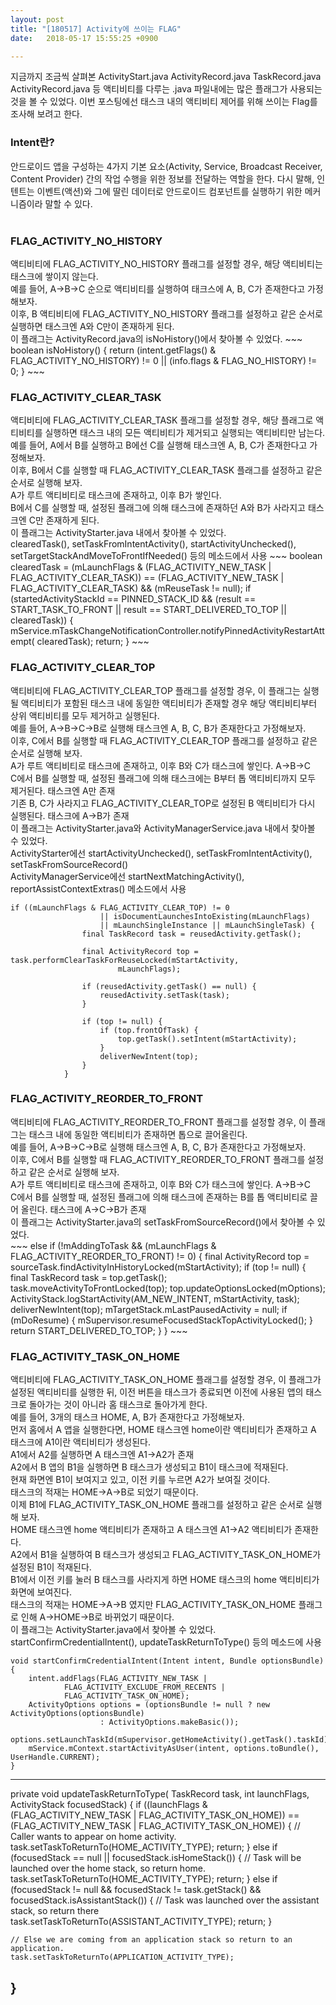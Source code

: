 ```yaml
---
layout: post
title: "[180517] Activity에 쓰이는 FLAG"
date:   2018-05-17 15:55:25 +0900

---
```

지금까지 조금씩 살펴본 ActivityStart.java ActivityRecord.java TaskRecord.java ActivityRecord.java 등 액티비티를 다루는 .java 파일내에는 많은 플래그가 사용되는 것을 볼 수 있었다. 이번 포스팅에선 태스크 내의 액티비티 제어를 위해 쓰이는 Flag를 조사해 보려고 한다.


<h3>Intent란?</h3>
안드로이드 앱을 구성하는 4가지 기본 요소(Activity, Service, Broadcast Receiver, Content Provider) 간의 작업 수행을 위한 정보를 전달하는 역할을 한다.
다시 말해, 인텐트는 이벤트(액션)와 그에 딸린 데이터로 안드로이드 컴포넌트를 실행하기 위한 메커니즘이라 말할 수 있다.
<br>
<br>
<h3>FLAG_ACTIVITY_NO_HISTORY</h3>
액티비티에 FLAG_ACTIVITY_NO_HISTORY 플래그를 설정할 경우, 해당 액티비티는 태스크에 쌓이지 않는다.<br>
예를 들어, A->B->C 순으로 액티비티를 실행하여 태크스에 A, B, C가 존재한다고 가정해보자.<br>
이후, B 액티비티에 FLAG_ACTIVITY_NO_HISTORY 플래그를 설정하고 같은 순서로 실행하면 태스크엔 A와 C만이 존재하게 된다.<br>
이 플래그는 ActivityRecord.java의 isNoHistory()에서 찾아볼 수 있었다.
~~~
boolean isNoHistory() {
    return (intent.getFlags() & FLAG_ACTIVITY_NO_HISTORY) != 0
            || (info.flags & FLAG_NO_HISTORY) != 0;
}
~~~
<br>
<h3>FLAG_ACTIVITY_CLEAR_TASK</h3>
액티비티에 FLAG_ACTIVITY_CLEAR_TASK 플래그를 설정할 경우, 해당 플래그로 액티비티를 실행하면 태스크 내의 모든 액티비티가 제거되고 실행되는 액티비티만 남는다.<br>
예를 들어, A에서 B를 실행하고 B에선 C를 실행해 태스크엔 A, B, C가 존재한다고 가정해보자.<br>
이후, B에서 C를 실행할 때 FLAG_ACTIVITY_CLEAR_TASK 플래그를 설정하고 같은 순서로 실행해 보자.<br>
A가 루트 액티비티로 태스크에 존재하고, 이후 B가 쌓인다.<br>
B에서 C를 실행할 때, 설정된 플래그에 의해 태스크에 존재하던 A와 B가 사라지고 태스크엔 C만 존재하게 된다.<br>
이 플래그는 ActivityStarter.java 내에서 찾아볼 수 있었다.<br>
clearedTask(), setTaskFromIntentActivity(), startActivityUnchecked(), setTargetStackAndMoveToFrontIfNeeded() 등의 메소드에서 사용
~~~
boolean clearedTask = (mLaunchFlags & (FLAG_ACTIVITY_NEW_TASK | FLAG_ACTIVITY_CLEAR_TASK))
        == (FLAG_ACTIVITY_NEW_TASK | FLAG_ACTIVITY_CLEAR_TASK) && (mReuseTask != null);
if (startedActivityStackId == PINNED_STACK_ID && (result == START_TASK_TO_FRONT
        || result == START_DELIVERED_TO_TOP || clearedTask)) {
    mService.mTaskChangeNotificationController.notifyPinnedActivityRestartAttempt(
            clearedTask);
    return;
}
~~~
<br>
<h3>FLAG_ACTIVITY_CLEAR_TOP</h3>
액티비티에 FLAG_ACTIVITY_CLEAR_TOP 플래그를 설정할 경우, 이 플래그는 실행될 액티비티가 포함된 태스크 내에 동일한 액티비티가 존재할 경우 해당 액티비티부터 상위 액티비티를 모두 제거하고 실행된다.<br>
예를 들어, A->B->C->B로 실행해 태스크엔 A, B, C, B가 존재한다고 가정해보자.<br>
이후, C에서 B를 실행할 때 FLAG_ACTIVITY_CLEAR_TOP 플래그를 설정하고 같은 순서로 실행해 보자.<br>
A가 루트 액티비티로 태스크에 존재하고, 이후 B와 C가 태스크에 쌓인다. A->B->C<br>
C에서 B를 실행할 때, 설정된 플래그에 의해 태스크에는 B부터 톱 액티비티까지 모두 제거된다. 태스크엔 A만 존재<br>
기존 B, C가 사라지고 FLAG_ACTIVITY_CLEAR_TOP로 설정된 B 액티비티가 다시 실행된다. 태스크에 A->B가 존재<br>
이 플래그는 ActivityStarter.java와 ActivityManagerService.java 내에서 찾아볼 수 있었다.<br>
ActivityStarter에선 startActivityUnchecked(), setTaskFromIntentActivity(), setTaskFromSourceRecord() <br>
ActivityManagerService에선 startNextMatchingActivity(), reportAssistContextExtras() 메소드에서 사용

~~~
if ((mLaunchFlags & FLAG_ACTIVITY_CLEAR_TOP) != 0
                    || isDocumentLaunchesIntoExisting(mLaunchFlags)
                    || mLaunchSingleInstance || mLaunchSingleTask) {
                final TaskRecord task = reusedActivity.getTask();

                final ActivityRecord top = task.performClearTaskForReuseLocked(mStartActivity,
                        mLaunchFlags);

                if (reusedActivity.getTask() == null) {
                    reusedActivity.setTask(task);
                }

                if (top != null) {
                    if (top.frontOfTask) {
                        top.getTask().setIntent(mStartActivity);
                    }
                    deliverNewIntent(top);
                }
            }
~~~

<h3>FLAG_ACTIVITY_REORDER_TO_FRONT</h3>
액티비티에 FLAG_ACTIVITY_REORDER_TO_FRONT 플래그를 설정할 경우, 이 플래그는 태스크 내에 동일한 액티비티가 존재하면 톱으로 끌어올린다.<br>
예를 들어, A->B->C->B로 실행해 태스크엔 A, B, C, B가 존재한다고 가정해보자.<br>
이후, C에서 B를 실행할 때 FLAG_ACTIVITY_REORDER_TO_FRONT 플래그를 설정하고 같은 순서로 실행해 보자.<br>
A가 루트 액티비티로 태스크에 존재하고, 이후 B와 C가 태스크에 쌓인다. A->B->C<br>
C에서 B를 실행할 때, 설정된 플래그에 의해 태스크에 존재하는 B를 톱 액티비티로 끌어 올린다. 태스크에 A->C->B가 존재<br>
이 플래그는 ActivityStarter.java의 setTaskFromSourceRecord()에서 찾아볼 수 있었다.<br>
~~~
else if (!mAddingToTask && (mLaunchFlags & FLAG_ACTIVITY_REORDER_TO_FRONT) != 0) {
            final ActivityRecord top = sourceTask.findActivityInHistoryLocked(mStartActivity);
            if (top != null) {
                final TaskRecord task = top.getTask();
                task.moveActivityToFrontLocked(top);
                top.updateOptionsLocked(mOptions);
                ActivityStack.logStartActivity(AM_NEW_INTENT, mStartActivity, task);
                deliverNewIntent(top);
                mTargetStack.mLastPausedActivity = null;
                if (mDoResume) {
                    mSupervisor.resumeFocusedStackTopActivityLocked();
                }
                return START_DELIVERED_TO_TOP;
            }
        }
~~~

<h3>FLAG_ACTIVITY_TASK_ON_HOME</h3>
액티비티에 FLAG_ACTIVITY_TASK_ON_HOME 플래그를 설정할 경우, 이 플래그가 설정된 액티비티를 실행한 뒤, 이전 버튼을 태스크가 종료되면 이전에 사용된 앱의 태스크로 돌아가는 것이 아니라 홈 태스크로 돌아가게 한다.<br>
예를 들어, 3개의 태스크 HOME, A, B가 존재한다고 가정해보자.<br>
먼저 홈에서 A 앱을 실행한다면, HOME 태스크엔 home이란 액티비티가 존재하고
A 태스크에 A1이란 액티비티가 생성된다.<br>
A1에서 A2를 실행하면 A 태스크엔 A1->A2가 존재<br>
A2에서 B 앱의 B1을 실행하면 B 태스크가 생성되고 B1이 태스크에 적재된다.<br>
현재 화면엔 B1이 보여지고 있고, 이전 키를 누르면 A2가 보여질 것이다.<br>
태스크의 적재는 HOME->A->B로 되었기 때문이다.<br>
이제 B1에 FLAG_ACTIVITY_TASK_ON_HOME 플래그를 설정하고 같은 순서로 실행해 보자.<br>
HOME 태스크엔 home 액티비티가 존재하고 A 태스크엔 A1->A2 액티비티가 존재한다.<br>
A2에서 B1을 실행하여 B 태스크가 생성되고 FLAG_ACTIVITY_TASK_ON_HOME가 설정된 B1이 적재된다.<br>
B1에서 이전 키를 눌러 B 태스크를 사라지게 하면 HOME 태스크의 home 액티비티가 화면에 보여진다.<br>
태스크의 적재는 HOME->A->B 였지만 FLAG_ACTIVITY_TASK_ON_HOME 플래그로 인해 A->HOME->B로 바뀌었기 때문이다.<br>
이 플래그는 ActivityStarter.java에서 찾아볼 수 있었다.<br>
startConfirmCredentialIntent(), updateTaskReturnToType() 등의 메소드에 사용

~~~
void startConfirmCredentialIntent(Intent intent, Bundle optionsBundle) {
    intent.addFlags(FLAG_ACTIVITY_NEW_TASK |
            FLAG_ACTIVITY_EXCLUDE_FROM_RECENTS |
            FLAG_ACTIVITY_TASK_ON_HOME);
    ActivityOptions options = (optionsBundle != null ? new ActivityOptions(optionsBundle)
                    : ActivityOptions.makeBasic());
    options.setLaunchTaskId(mSupervisor.getHomeActivity().getTask().taskId);
    mService.mContext.startActivityAsUser(intent, options.toBundle(), UserHandle.CURRENT);
}
~~~

---
private void updateTaskReturnToType(
        TaskRecord task, int launchFlags, ActivityStack focusedStack) {
    if ((launchFlags & (FLAG_ACTIVITY_NEW_TASK | FLAG_ACTIVITY_TASK_ON_HOME))
            == (FLAG_ACTIVITY_NEW_TASK | FLAG_ACTIVITY_TASK_ON_HOME)) {
        // Caller wants to appear on home activity.
        task.setTaskToReturnTo(HOME_ACTIVITY_TYPE);
        return;
    } else if (focusedStack == null || focusedStack.isHomeStack()) {
        // Task will be launched over the home stack, so return home.
        task.setTaskToReturnTo(HOME_ACTIVITY_TYPE);
        return;
    } else if (focusedStack != null && focusedStack != task.getStack() &&
            focusedStack.isAssistantStack()) {
        // Task was launched over the assistant stack, so return there
        task.setTaskToReturnTo(ASSISTANT_ACTIVITY_TYPE);
        return;
    }

    // Else we are coming from an application stack so return to an application.
    task.setTaskToReturnTo(APPLICATION_ACTIVITY_TYPE);
}
---
